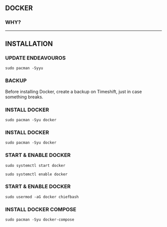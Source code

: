 ## DOCKER
### WHY?
<p>

</p>

---

## INSTALLATION

### UPDATE ENDEAVOUROS

```
sudo pacman -Syyu
```

### BACKUP

<p>
Before installing Docker, create a backup on Timeshift, just in case something breaks.
</p>

### INSTALL DOCKER

```
sudo pacman -Syu docker
```

### INSTALL DOCKER

```
sudo pacman -Syu docker
```

### START & ENABLE DOCKER

```
sudo systemctl start docker
```
```
sudo systemctl enable docker
```

### START & ENABLE DOCKER

```
sudo usermod -aG docker chiefbash
```

### INSTALL DOCKER COMPOSE

```
sudo pacman -Syu docker-compose
```
